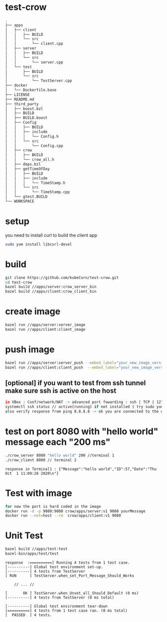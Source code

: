 # test-crow
``` bash
.
├── apps
│   ├── client
│   │   ├── BUILD
│   │   └── src
│   │       └── client.cpp
│   ├── server
│   │   ├── BUILD
│   │   └── src
│   │       └── server.cpp
│   └── test
│       ├── BUILD
│       └── src
│           └── TestServer.cpp
├── docker
│   └── Dockerfile.base
├── LICENSE
├── README.md
├── third_party
│   ├── boost.bzl
│   ├── BUILD
│   ├── BUILD.boost
│   ├── Config
│   │   ├── BUILD
│   │   ├── include
│   │   │   └── Config.h
│   │   └── src
│   │       └── Config.cpp
│   ├── crow
│   │   ├── BUILD
│   │   └── crow_all.h
│   ├── deps.bzl
│   ├── getTimeOfDay
│   │   ├── BUILD
│   │   ├── include
│   │   │   └── TimeStamp.h
│   │   └── src
│   │       └── TimeStamp.cpp
│   └── gtest.BUILD
└── WORKSPACE

```
# setup
you need to install curl to build the client app
``` bash
sudo yum install libcurl-devel
``` 

# build
``` bash
git clone https://github.com/kubeCorn/test-crow.git
cd test-crow
bazel build //apps/server:crow_server_bin
bazel build //apps/client:crow_client_bin

```
# create image
``` bash
bazel run //apps/server:server_image
bazel run //apps/client:client_image


```
# push image
``` bash
bazel run //apps/server:server_push --embed_label="your_new_image_version"
bazel run //apps/client:client_push  --embed_label="your_new_image_version"

```
## [optional] if you want to test from ssh tunnel make sure ssh is active on the host
``` bash
in VBox : Conf/network/NAT -> advanced port fowarding : ssh | TCP | 127.0.0.1  |  2522 | <IP_VM> | 22
systemctl ssh status // active(running) if not installed ( try sudo yum –y install openssh-server openssh-clients ) 
also verify response from ping 8.8.8.8 -> ok you are connected to the wwweb
```

# test on port 8080 with "hello world" message each "200 ms"
``` bash
./crow_server 8080 "hello world" 200 //terminal 1
./crow_client 8080 // terminal 2  
```
``` console
response in Terminal1 : {"Message":"hello world","ID":57,"Date":"Thu Oct  1 11:09:26 2020\n"}
```

# Test with image
``` bash 
for now the port is hard coded in the image
docker run -d -p 9080:9080 crow/apps/server:v1 9080 yourMessage
docker run --net=host --rm  crow/apps/client:v1 9080
```
# Unit Test 
``` bash
bazel build //apps/test:test
bazel-bin/apps/test/test
```
``` console
response  :==========] Running 4 tests from 1 test case.
[----------] Global test environment set-up.
[----------] 4 tests from TestServer
[ RUN      ] TestServer.when_set_Port_Message_Should_Works
    
    // ... // 

[       OK ] TestServer.when_Unset_all_Should_Default (0 ms)
[----------] 4 tests from TestServer (0 ms total)

[----------] Global test environment tear-down
[==========] 4 tests from 1 test case ran. (0 ms total)
[  PASSED  ] 4 tests.

```
